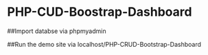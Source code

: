 # PHP-CUD-Boostrap-Dashboard

##Import databse via phpmyadmin

##Run the demo site via localhost/PHP-CRUD-Bootstrap-Dashboard
